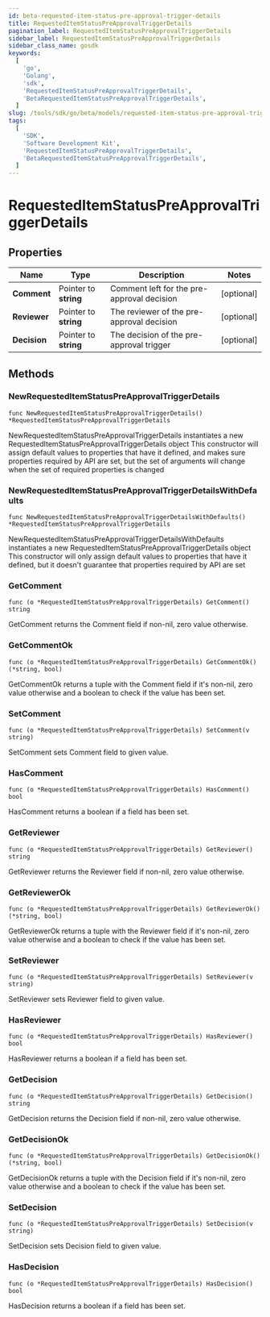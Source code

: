 ```yaml
---
id: beta-requested-item-status-pre-approval-trigger-details
title: RequestedItemStatusPreApprovalTriggerDetails
pagination_label: RequestedItemStatusPreApprovalTriggerDetails
sidebar_label: RequestedItemStatusPreApprovalTriggerDetails
sidebar_class_name: gosdk
keywords:
  [
    'go',
    'Golang',
    'sdk',
    'RequestedItemStatusPreApprovalTriggerDetails',
    'BetaRequestedItemStatusPreApprovalTriggerDetails',
  ]
slug: /tools/sdk/go/beta/models/requested-item-status-pre-approval-trigger-details
tags:
  [
    'SDK',
    'Software Development Kit',
    'RequestedItemStatusPreApprovalTriggerDetails',
    'BetaRequestedItemStatusPreApprovalTriggerDetails',
  ]
---
```


# RequestedItemStatusPreApprovalTriggerDetails

## Properties

| Name | Type | Description | Notes |
| --- | --- | --- | --- |
| **Comment** | Pointer to **string** | Comment left for the pre-approval decision | [optional] |
| **Reviewer** | Pointer to **string** | The reviewer of the pre-approval decision | [optional] |
| **Decision** | Pointer to **string** | The decision of the pre-approval trigger | [optional] |

## Methods

### NewRequestedItemStatusPreApprovalTriggerDetails

`func NewRequestedItemStatusPreApprovalTriggerDetails() *RequestedItemStatusPreApprovalTriggerDetails`

NewRequestedItemStatusPreApprovalTriggerDetails instantiates a new RequestedItemStatusPreApprovalTriggerDetails object This constructor will assign default values to properties that have it defined, and makes sure properties required by API are set, but the set of arguments will change when the set of required properties is changed

### NewRequestedItemStatusPreApprovalTriggerDetailsWithDefaults

`func NewRequestedItemStatusPreApprovalTriggerDetailsWithDefaults() *RequestedItemStatusPreApprovalTriggerDetails`

NewRequestedItemStatusPreApprovalTriggerDetailsWithDefaults instantiates a new RequestedItemStatusPreApprovalTriggerDetails object This constructor will only assign default values to properties that have it defined, but it doesn't guarantee that properties required by API are set

### GetComment

`func (o *RequestedItemStatusPreApprovalTriggerDetails) GetComment() string`

GetComment returns the Comment field if non-nil, zero value otherwise.

### GetCommentOk

`func (o *RequestedItemStatusPreApprovalTriggerDetails) GetCommentOk() (*string, bool)`

GetCommentOk returns a tuple with the Comment field if it's non-nil, zero value otherwise and a boolean to check if the value has been set.

### SetComment

`func (o *RequestedItemStatusPreApprovalTriggerDetails) SetComment(v string)`

SetComment sets Comment field to given value.

### HasComment

`func (o *RequestedItemStatusPreApprovalTriggerDetails) HasComment() bool`

HasComment returns a boolean if a field has been set.

### GetReviewer

`func (o *RequestedItemStatusPreApprovalTriggerDetails) GetReviewer() string`

GetReviewer returns the Reviewer field if non-nil, zero value otherwise.

### GetReviewerOk

`func (o *RequestedItemStatusPreApprovalTriggerDetails) GetReviewerOk() (*string, bool)`

GetReviewerOk returns a tuple with the Reviewer field if it's non-nil, zero value otherwise and a boolean to check if the value has been set.

### SetReviewer

`func (o *RequestedItemStatusPreApprovalTriggerDetails) SetReviewer(v string)`

SetReviewer sets Reviewer field to given value.

### HasReviewer

`func (o *RequestedItemStatusPreApprovalTriggerDetails) HasReviewer() bool`

HasReviewer returns a boolean if a field has been set.

### GetDecision

`func (o *RequestedItemStatusPreApprovalTriggerDetails) GetDecision() string`

GetDecision returns the Decision field if non-nil, zero value otherwise.

### GetDecisionOk

`func (o *RequestedItemStatusPreApprovalTriggerDetails) GetDecisionOk() (*string, bool)`

GetDecisionOk returns a tuple with the Decision field if it's non-nil, zero value otherwise and a boolean to check if the value has been set.

### SetDecision

`func (o *RequestedItemStatusPreApprovalTriggerDetails) SetDecision(v string)`

SetDecision sets Decision field to given value.

### HasDecision

`func (o *RequestedItemStatusPreApprovalTriggerDetails) HasDecision() bool`

HasDecision returns a boolean if a field has been set.

